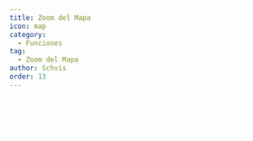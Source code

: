 ```yaml
---
title: Zoom del Mapa
icon: map
category:
  - Funciones
tag:
  - Zoom del Mapa
author: Schvis
order: 13
---
```


## <span style='color:white;'>Zoom del Mapa modifica el zoom al valor definido por el jugador.</span>